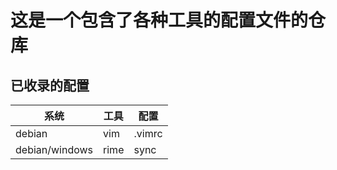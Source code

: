 # 这是一个包含了各种工具的配置文件的仓库
## 已收录的配置
| 系统           | 工具 | 配置   |
|----------------|------|--------|
| debian         | vim  | .vimrc |
| debian/windows | rime | sync   |

